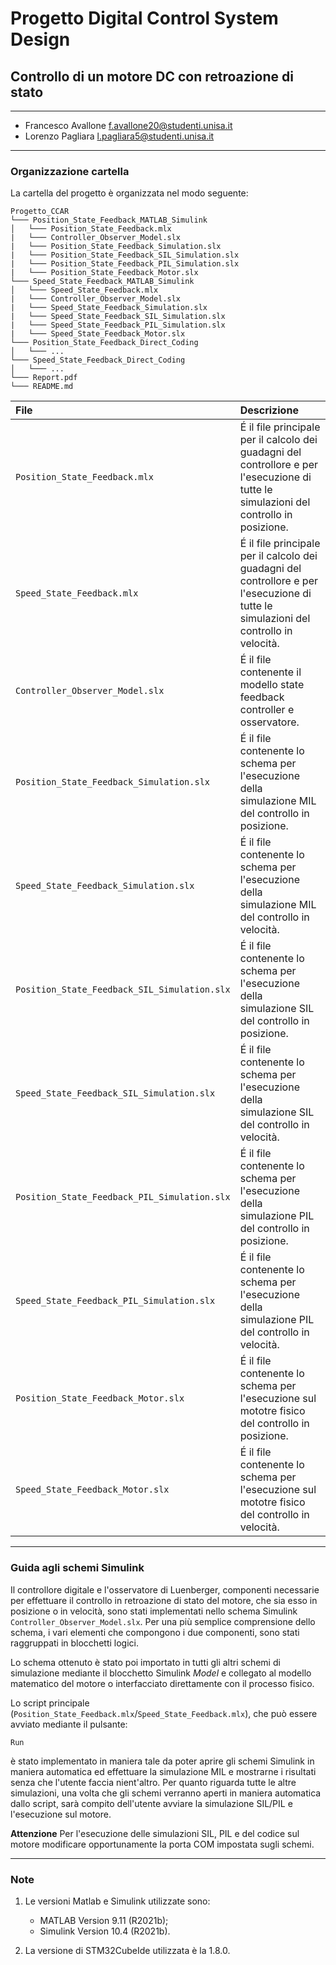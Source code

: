 # Progetto Digital Control System Design
## Controllo di un motore DC con retroazione di stato
***

* Francesco Avallone <f.avallone20@studenti.unisa.it>
* Lorenzo Pagliara <l.pagliara5@studenti.unisa.it>

***
### Organizzazione cartella
La cartella del progetto è organizzata nel modo seguente:

```
Progetto_CCAR
└─── Position_State_Feedback_MATLAB_Simulink
│   └─── Position_State_Feedback.mlx
|   └─── Controller_Observer_Model.slx
|   └─── Position_State_Feedback_Simulation.slx
|   └─── Position_State_Feedback_SIL_Simulation.slx
|   └─── Position_State_Feedback_PIL_Simulation.slx
|   └─── Position_State_Feedback_Motor.slx
└─── Speed_State_Feedback_MATLAB_Simulink
│   └─── Speed_State_Feedback.mlx
|   └─── Controller_Observer_Model.slx
|   └─── Speed_State_Feedback_Simulation.slx
|   └─── Speed_State_Feedback_SIL_Simulation.slx
|   └─── Speed_State_Feedback_PIL_Simulation.slx
|   └─── Speed_State_Feedback_Motor.slx 
└─── Position_State_Feedback_Direct_Coding
│   └─── ...
└─── Speed_State_Feedback_Direct_Coding
│   └─── ...
└─── Report.pdf
└─── README.md
```

|File|Descrizione|
|:---|:---| 
|`Position_State_Feedback.mlx`| É il file principale per il calcolo dei guadagni del controllore e per l'esecuzione di tutte le simulazioni del controllo in posizione.|
|`Speed_State_Feedback.mlx`| É il file principale per il calcolo dei guadagni del controllore e per l'esecuzione di tutte le simulazioni del controllo in velocità.|
|`Controller_Observer_Model.slx`| É il file contenente il modello state feedback controller e osservatore.|
|`Position_State_Feedback_Simulation.slx`| É il file contenente lo schema per l'esecuzione della simulazione MIL del controllo in posizione.|
|`Speed_State_Feedback_Simulation.slx`| É il file contenente lo schema per l'esecuzione della simulazione MIL del controllo in velocità.|
|`Position_State_Feedback_SIL_Simulation.slx`| É il file contenente lo schema per l'esecuzione della simulazione SIL del controllo in posizione.|
|`Speed_State_Feedback_SIL_Simulation.slx`| É il file contenente lo schema per l'esecuzione della simulazione SIL del controllo in velocità.|
|`Position_State_Feedback_PIL_Simulation.slx`| É il file contenente lo schema per l'esecuzione della simulazione PIL del controllo in posizione.|
|`Speed_State_Feedback_PIL_Simulation.slx`| É il file contenente lo schema per l'esecuzione della simulazione PIL del controllo in velocità.|
|`Position_State_Feedback_Motor.slx`| É il file contenente lo schema per l'esecuzione sul mototre fisico del controllo in posizione.|
|`Speed_State_Feedback_Motor.slx`| É il file contenente lo schema per l'esecuzione sul mototre fisico del controllo in velocità.|

***

### Guida agli schemi Simulink
Il controllore digitale e l'osservatore di Luenberger, componenti necessarie per effettuare il controllo in retroazione di stato del motore, che sia esso in posizione o in velocità, sono stati implementati nello schema Simulink `Controller_Observer_Model.slx`. Per una più semplice comprensione dello schema, i vari elementi che compongono i due componenti, sono stati raggruppati in blocchetti logici.

Lo schema ottenuto è stato poi importato in tutti gli altri schemi di simulazione mediante il blocchetto Simulink *Model* e collegato al modello matematico del motore o interfacciato direttamente con il processo fisico.

Lo script principale (`Position_State_Feedback.mlx`/`Speed_State_Feedback.mlx`), che può essere avviato mediante il pulsante:

```
Run
```
è stato implementato in maniera tale da poter aprire gli schemi Simulink in maniera automatica ed effettuare la simulazione MIL e mostrarne i risultati senza che l'utente faccia nient'altro. Per quanto riguarda tutte le altre simulazioni, una volta che gli schemi verranno aperti in maniera automatica dallo script, sarà compito dell'utente avviare la simulazione SIL/PIL e l'esecuzione sul motore.

**Attenzione**
Per l'esecuzione delle simulazioni SIL, PIL e del codice sul motore modificare opportunamente la porta COM impostata sugli schemi.
***

### Note

1. Le versioni Matlab e Simulink utilizzate sono:

    * MATLAB  Version 9.11 (R2021b);
    * Simulink Version 10.4 (R2021b).
2. La versione di STM32CubeIde utilizzata è la 1.8.0.

